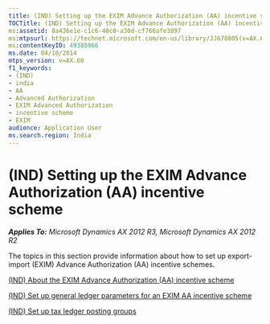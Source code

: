```yaml
---
title: (IND) Setting up the EXIM Advance Authorization (AA) incentive scheme
TOCTitle: (IND) Setting up the EXIM Advance Authorization (AA) incentive scheme
ms:assetid: 8a436e1e-c1c6-40c0-a30d-cf766afe3897
ms:mtpsurl: https://technet.microsoft.com/en-us/library/JJ678005(v=AX.60)
ms:contentKeyID: 49385966
ms.date: 04/18/2014
mtps_version: v=AX.60
f1_keywords:
- (IND)
- india
- AA
- Advanced Authorization
- EXIM Advanced Authorization
- incentive scheme
- EXIM
audience: Application User
ms.search.region: India
---
```


# (IND) Setting up the EXIM Advance Authorization (AA) incentive scheme 


_**Applies To:** Microsoft Dynamics AX 2012 R3, Microsoft Dynamics AX 2012 R2_

The topics in this section provide information about how to set up export-import (EXIM) Advance Authorization (AA) incentive schemes.

[(IND) About the EXIM Advance Authorization (AA) incentive scheme](ind-about-the-exim-advance-authorization-aa-incentive-scheme.md)

[(IND) Set up general ledger parameters for an EXIM AA incentive scheme](ind-set-up-general-ledger-parameters-for-an-exim-aa-incentive-scheme.md)

[(IND) Set up tax ledger posting groups](ind-set-up-tax-ledger-posting-groups.md)

  


